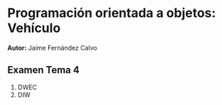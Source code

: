 # Programación orientada a objetos: Vehículo

**Autor:** Jaime Fernández Calvo

## Examen Tema 4
1. DWEC
2. DIW